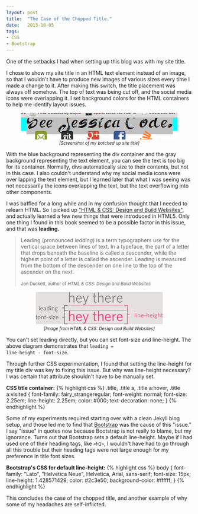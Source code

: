 ```yaml
---
layout: post
title:  "The Case of the Chopped Title."
date:   2013-10-05
tags:
- CSS
- Bootstrap
---
```


One of the setbacks I had when setting up this blog was with my site title.

I chose to show my site title in an HTML text element instead of an image, so that I wouldn't have to produce new images of various sizes every time I made a change to it.
After making this switch, the title placement was always off somehow. The top of text was being cut off, and the social media icons were overlapping it. I set background colors for the HTML containers
to help me identify layout issues.

<p class="text-muted" align="center">
	<img align="center" src="img/posts/2013-10-05-The-Case-of-the-Chopped-Title/headerScreenShot.png" alt="title screenshot" />
	</br>
	<small><em>&#91;Screenshot of my botched up site title&#93;</em></small>
</p>

With the blue background representing the div container and the gray background representing the text element, you can see the text is too big for its container. Normally, divs automatically
size to their contents, but not in this case. I also couldn't understand why my social media icons were over lapping the text element, but I learned later that what I was seeing was not necessarily
the icons overlapping the text, but the text overflowing into other components.

I was baffled for a long while and in my confusion thought that I needed to relearn HTML. So I picked up ["HTML & CSS: Design and Build Websites"][html-and-css-book], and actually learned a few new things
that were introduced in HTML5. Only one thing I found in this book seemed to be a possible factor in this issue, and that was <strong>leading.</strong>

<blockquote>
  <p>Leading (pronounced <em>ledding</em>) is a term typographers use for the vertical space between lines of text. In a typeface, the part of a letter that drops beneath the baseline is called 
	 a descender, while the highest point of a letter is called the ascender. Leading is measured from the bottom of the descender on one line to the top of the ascender on the next.</p>
  <small>Jon Duckett, author of <cite title="HTML &#38; CSS: Design and Build Websites">HTML &#38; CSS: Design and Build Websites</cite></small>
</blockquote>

<p class="text-muted" align="center">
	<img align="center" src="/img/posts/2013-10-05-The-Case-of-the-Chopped-Title/leadingDemo.png" alt="leading demo" />
	</br>
	<small><em>&#91;Image from HTML &#38; CSS: Design and Build Websites&#93;</em></small>
</p>

You can't set leading directly, but you can set font-size and line-height. The above diagram demonstrates that <code>leading = line-height - font-size</code>.

Through further CSS experimentation, I found that setting the line-height for my title div was key to fixing this issue. But why was line-height necessary? I was certain that attribute shouldn't 
have to be manually set.

<strong>CSS title container:</strong>
{% highlight css %}
.title, .title a, .title a:hover, .title a:visited {
	font-family: fairy_strangeregular;
	font-weight: normal;
	font-size: 2.25em;
	line-height: 2.25em;
	color: #000;
	text-decoration: none;
}
{% endhighlight %}

Some of my experiments required starting over with a clean Jekyll blog setup, and those led me to find that [Bootstrap][bootstrap-3.0.0] was the cause of this "issue." I say "issue" in quotes now
because Bootstrap is not really to blame, but my ignorance. Turns out that Bootstrap sets a default line-height. Maybe if I had used one of their heading tags, like <code>&#60;h1&#62;</code>, I
wouldn't have had to go through all this trouble but their heading tags were not large enough for my preference in title font sizes.

<strong>Bootstrap's CSS for default line-height:</strong>
{% highlight css %}
body {
  font-family: "Lato", "Helvetica Neue", Helvetica, Arial, sans-serif;
  font-size: 15px;
  line-height: 1.428571429;
  color: #2c3e50;
  background-color: #ffffff;
}
{% endhighlight %}

This concludes the case of the chopped title, and another example of why some of my headaches are self-inflicted.

[bootstrap-3.0.0]: http://getbootstrap.com/
[html-and-css-book]: http://www.htmlandcssbook.com/
